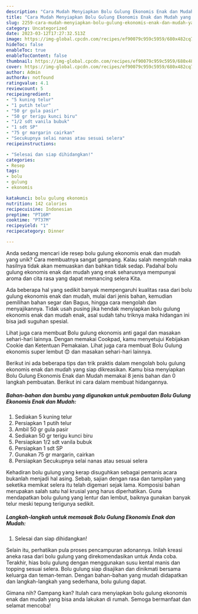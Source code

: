 ```yaml
---
description: "Cara Mudah Menyiapkan Bolu Gulung Ekonomis Enak dan Mudah yang Lezat"
title: "Cara Mudah Menyiapkan Bolu Gulung Ekonomis Enak dan Mudah yang Lezat"
slug: 2259-cara-mudah-menyiapkan-bolu-gulung-ekonomis-enak-dan-mudah-yang-lezat
category: Uncategorized
date: 2023-03-12T17:27:32.513Z
image: https://img-global.cpcdn.com/recipes/ef90079c959c5959/680x482cq70/bolu-gulung-ekonomis-enak-dan-mudah-foto-resep-utama.jpg
hideToc: false
enableToc: true
enableTocContent: false
thumbnail: https://img-global.cpcdn.com/recipes/ef90079c959c5959/680x482cq70/bolu-gulung-ekonomis-enak-dan-mudah-foto-resep-utama.jpg
cover: https://img-global.cpcdn.com/recipes/ef90079c959c5959/680x482cq70/bolu-gulung-ekonomis-enak-dan-mudah-foto-resep-utama.jpg
author: Admin
authorAv: notfound
ratingvalue: 4.1
reviewcount: 5
recipeingredient:
- "5 kuning telur"
- "1 putih telur"
- "50 gr gula pasir"
- "50 gr terigu kunci biru"
- "1/2 sdt vanila bubuk"
- "1 sdt SP"
- "75 gr margarin cairkan"
- "Secukupnya selai nanas atau sesuai selera"
recipeinstructions:

- "Selesai dan siap dihidangkan!"
categories:
- Resep
tags:
- bolu
- gulung
- ekonomis

katakunci: bolu gulung ekonomis 
nutrition: 142 calories
recipecuisine: Indonesian
preptime: "PT16M"
cooktime: "PT37M"
recipeyield: "1"
recipecategory: Dinner

---
```





Anda sedang mencari ide resep bolu gulung ekonomis enak dan mudah yang unik? Cara membuatnya sangat gampang. Kalau salah mengolah maka hasilnya tidak akan memuaskan dan bahkan tidak sedap. Padahal bolu gulung ekonomis enak dan mudah yang enak seharusnya mempunyai aroma dan cita rasa yang dapat memancing selera Kita.





Ada beberapa hal yang sedikit banyak mempengaruhi kualitas rasa dari bolu gulung ekonomis enak dan mudah, mulai dari jenis bahan, kemudian pemilihan bahan segar dan Bagus, hingga cara mengolah dan menyajikannya. Tidak usah pusing jika hendak menyiapkan bolu gulung ekonomis enak dan mudah enak,      asal sudah tahu triknya maka hidangan ini bisa jadi suguhan spesial.














Lihat juga cara membuat Bolu gulung ekonomis anti gagal dan masakan sehari-hari lainnya. Dengan memakai Cookpad, kamu menyetujui Kebijakan Cookie dan Ketentuan Pemakaian. Lihat juga cara membuat Bolu Gulung ekonomis super lembut 😊 dan masakan sehari-hari lainnya.






Berikut ini ada beberapa tips dan trik praktis dalam mengolah bolu gulung ekonomis enak dan mudah yang siap dikreasikan. Kamu bisa menyiapkan Bolu Gulung Ekonomis Enak dan Mudah memakai 8 jenis bahan dan 0 langkah pembuatan. Berikut ini cara dalam membuat hidangannya.

<!--inarticleads1-->

##### Bahan-bahan dan bumbu yang digunakan untuk pembuatan Bolu Gulung Ekonomis Enak dan Mudah:

1. Sediakan 5 kuning telur
1. Persiapkan 1 putih telur
1. Ambil 50 gr gula pasir
1. Sediakan 50 gr terigu kunci biru
1. Persiapkan 1/2 sdt vanila bubuk
1. Persiapkan 1 sdt SP
1. Gunakan 75 gr margarin, cairkan
1. Persiapkan Secukupnya selai nanas atau sesuai selera


Kehadiran bolu gulung yang kerap disuguhkan sebagai pemanis acara bukanlah menjadi hal asing. Sebab, sajian dengan rasa dan tampilan yang seketika memikat selera itu telah digemari sejak lama. Komposisi bahan merupakan salah satu hal krusial yang harus diperhatikan. Guna mendapatkan bolu gulung yang lentur dan lembut, baiknya gunakan banyak telur meski tepung terigunya sedikit. 

<!--inarticleads2-->

##### Langkah-langkah untuk memasak Bolu Gulung Ekonomis Enak dan Mudah:


1. Selesai dan siap dihidangkan!

Selain itu, perhatikan pula proses pencampuran adonannya. Inilah kreasi aneka rasa dari bolu gulung yang direkomendasikan untuk Anda coba. Terakhir, hias bolu gulung dengan menggunakan susu kental manis dan topping sesuai selera. Bolu gulung siap disajikan dan dinikmati bersama keluarga dan teman-teman. Dengan bahan-bahan yang mudah didapatkan dan langkah-langkah yang sederhana, bolu gulung dapat. 

Gimana nih? Gampang kan? Itulah cara menyiapkan bolu gulung ekonomis enak dan mudah yang bisa anda lakukan di rumah. Semoga bermanfaat dan selamat mencoba!
